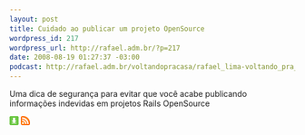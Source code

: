 ```yaml
--- 
layout: post
title: Cuidado ao publicar um projeto OpenSource
wordpress_id: 217
wordpress_url: http://rafael.adm.br/?p=217
date: 2008-08-19 01:27:37 -03:00
podcast: http://rafael.adm.br/voltandopracasa/rafael_lima-voltando_pra_casa-0004.mp3
---
```

Uma dica de segurança para evitar que você acabe publicando informações indevidas em projetos Rails OpenSource

<a class="noborder" href="http://rafael.adm.br/voltandopracasa/rafael_lima-voltando_pra_casa-0004.mp3" title="Download"><img src="/wp-content/themes/rafael_lima-rockinblue/images/download_green.gif" border="0" alt="Download" /></a> <a class="noborder" href="http://feeds.feedburner.com/rafael_lima_podcast" title="RSS"><img src="/wp-content/themes/rafael_lima-rockinblue/images/icn-feed-16x16.png" border="0" alt="RSS" /></a>


